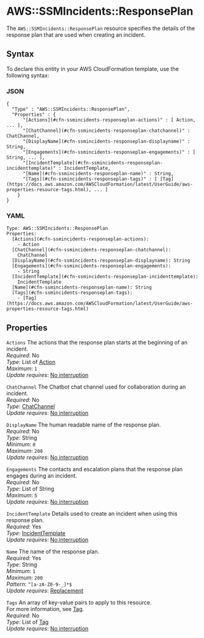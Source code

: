 # AWS::SSMIncidents::ResponsePlan<a name="aws-resource-ssmincidents-responseplan"></a>

The `AWS::SSMIncidents::ResponsePlan` resource specifies the details of the response plan that are used when creating an incident\.

## Syntax<a name="aws-resource-ssmincidents-responseplan-syntax"></a>

To declare this entity in your AWS CloudFormation template, use the following syntax:

### JSON<a name="aws-resource-ssmincidents-responseplan-syntax.json"></a>

```
{
  "Type" : "AWS::SSMIncidents::ResponsePlan",
  "Properties" : {
      "[Actions](#cfn-ssmincidents-responseplan-actions)" : [ Action, ... ],
      "[ChatChannel](#cfn-ssmincidents-responseplan-chatchannel)" : ChatChannel,
      "[DisplayName](#cfn-ssmincidents-responseplan-displayname)" : String,
      "[Engagements](#cfn-ssmincidents-responseplan-engagements)" : [ String, ... ],
      "[IncidentTemplate](#cfn-ssmincidents-responseplan-incidenttemplate)" : IncidentTemplate,
      "[Name](#cfn-ssmincidents-responseplan-name)" : String,
      "[Tags](#cfn-ssmincidents-responseplan-tags)" : [ [Tag](https://docs.aws.amazon.com/AWSCloudFormation/latest/UserGuide/aws-properties-resource-tags.html), ... ]
    }
}
```

### YAML<a name="aws-resource-ssmincidents-responseplan-syntax.yaml"></a>

```
Type: AWS::SSMIncidents::ResponsePlan
Properties: 
  [Actions](#cfn-ssmincidents-responseplan-actions): 
    - Action
  [ChatChannel](#cfn-ssmincidents-responseplan-chatchannel): 
    ChatChannel
  [DisplayName](#cfn-ssmincidents-responseplan-displayname): String
  [Engagements](#cfn-ssmincidents-responseplan-engagements): 
    - String
  [IncidentTemplate](#cfn-ssmincidents-responseplan-incidenttemplate): 
    IncidentTemplate
  [Name](#cfn-ssmincidents-responseplan-name): String
  [Tags](#cfn-ssmincidents-responseplan-tags): 
    - [Tag](https://docs.aws.amazon.com/AWSCloudFormation/latest/UserGuide/aws-properties-resource-tags.html)
```

## Properties<a name="aws-resource-ssmincidents-responseplan-properties"></a>

`Actions`  <a name="cfn-ssmincidents-responseplan-actions"></a>
The actions that the response plan starts at the beginning of an incident\.  
*Required*: No  
*Type*: List of [Action](aws-properties-ssmincidents-responseplan-action.md)  
*Maximum*: `1`  
*Update requires*: [No interruption](https://docs.aws.amazon.com/AWSCloudFormation/latest/UserGuide/using-cfn-updating-stacks-update-behaviors.html#update-no-interrupt)

`ChatChannel`  <a name="cfn-ssmincidents-responseplan-chatchannel"></a>
The Chatbot chat channel used for collaboration during an incident\.  
*Required*: No  
*Type*: [ChatChannel](aws-properties-ssmincidents-responseplan-chatchannel.md)  
*Update requires*: [No interruption](https://docs.aws.amazon.com/AWSCloudFormation/latest/UserGuide/using-cfn-updating-stacks-update-behaviors.html#update-no-interrupt)

`DisplayName`  <a name="cfn-ssmincidents-responseplan-displayname"></a>
The human readable name of the response plan\.  
*Required*: No  
*Type*: String  
*Minimum*: `0`  
*Maximum*: `200`  
*Update requires*: [No interruption](https://docs.aws.amazon.com/AWSCloudFormation/latest/UserGuide/using-cfn-updating-stacks-update-behaviors.html#update-no-interrupt)

`Engagements`  <a name="cfn-ssmincidents-responseplan-engagements"></a>
The contacts and escalation plans that the response plan engages during an incident\.  
*Required*: No  
*Type*: List of String  
*Maximum*: `5`  
*Update requires*: [No interruption](https://docs.aws.amazon.com/AWSCloudFormation/latest/UserGuide/using-cfn-updating-stacks-update-behaviors.html#update-no-interrupt)

`IncidentTemplate`  <a name="cfn-ssmincidents-responseplan-incidenttemplate"></a>
Details used to create an incident when using this response plan\.  
*Required*: Yes  
*Type*: [IncidentTemplate](aws-properties-ssmincidents-responseplan-incidenttemplate.md)  
*Update requires*: [No interruption](https://docs.aws.amazon.com/AWSCloudFormation/latest/UserGuide/using-cfn-updating-stacks-update-behaviors.html#update-no-interrupt)

`Name`  <a name="cfn-ssmincidents-responseplan-name"></a>
The name of the response plan\.  
*Required*: Yes  
*Type*: String  
*Minimum*: `1`  
*Maximum*: `200`  
*Pattern*: `^[a-zA-Z0-9-_]*$`  
*Update requires*: [Replacement](https://docs.aws.amazon.com/AWSCloudFormation/latest/UserGuide/using-cfn-updating-stacks-update-behaviors.html#update-replacement)

`Tags`  <a name="cfn-ssmincidents-responseplan-tags"></a>
An array of key\-value pairs to apply to this resource\.  
For more information, see [Tag](https://docs.aws.amazon.com/AWSCloudFormation/latest/UserGuide/aws-properties-resource-tags.html)\.  
*Required*: No  
*Type*: List of [Tag](https://docs.aws.amazon.com/AWSCloudFormation/latest/UserGuide/aws-properties-resource-tags.html)  
*Update requires*: [No interruption](https://docs.aws.amazon.com/AWSCloudFormation/latest/UserGuide/using-cfn-updating-stacks-update-behaviors.html#update-no-interrupt)